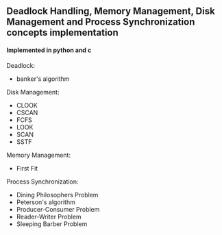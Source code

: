 ## Deadlock Handling, Memory Management, Disk Management and Process Synchronization concepts implementation

#### Implemented in python and c

Deadlock:
- banker's algorithm

Disk Management:
- CLOOK
- CSCAN
- FCFS
- LOOK
- SCAN
- SSTF

Memory Management:
- First Fit

Process Synchronization:
- Dining Philosophers Problem
- Peterson's algorithm
- Producer-Consumer Problem
- Reader-Writer Problem
- Sleeping Barber Problem